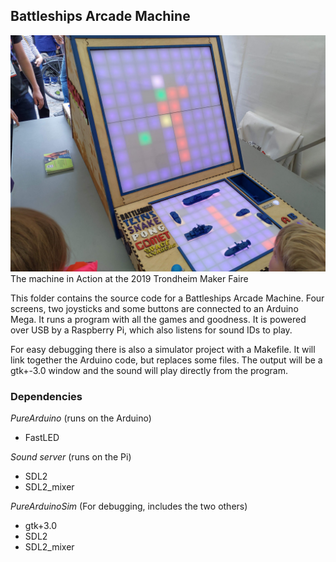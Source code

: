 ## Battleships Arcade Machine

![Machine in action](/Battleships/MachineInAction.jpg?raw=true)
The machine in Action at the 2019 Trondheim Maker Faire
  
This folder contains the source code for a Battleships Arcade Machine.
Four screens, two joysticks and some buttons are connected to an Arduino Mega.
It runs a program with all the games and goodness.
It is powered over USB by a Raspberry Pi, which also
listens for sound IDs to play.
  
For easy debugging there is also a simulator project with a Makefile.
It will link together the Arduino code, but replaces some files.
The output will be a gtk+-3.0 window and the sound will play directly from the program.

### Dependencies
*PureArduino* (runs on the Arduino)
- FastLED

*Sound server* (runs on the Pi)
- SDL2
- SDL2_mixer
  
*PureArduinoSim* (For debugging, includes the two others)
- gtk+3.0
- SDL2
- SDL2_mixer
